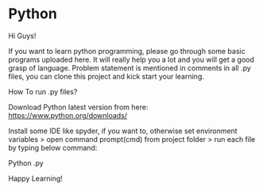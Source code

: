 # Python

Hi Guys!

If you want to learn python programming, please go through some basic programs uploaded here. It will really help you a lot and you will get a good grasp of language. Problem statement is mentioned in comments in all .py files, you can clone this project and kick start your learning.

How To run .py files?

Download Python latest version from here: https://www.python.org/downloads/

Install some IDE like spyder, if you want to, otherwise set environment variables > open command prompt(cmd) from project folder > run each file by typing below command:

Python <filename>.py
  
Happy Learning!
